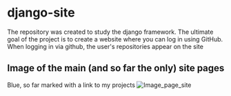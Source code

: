 # django-site
The repository was created to study the django framework. The ultimate goal of the project is to create a website where you can log in using GitHub. When logging in via github, the user's repositories appear on the site


## Image of the main (and so far the only) site pages
Blue, so far marked with a link to my projects
![Image_page_site](https://sun9-87.userapi.com/impg/hRoDxwhIzR6TEWqXSY2UjsjEVm2rwfTiABJugg/MRxot9JpuaY.jpg?size=1918x963&quality=96&sign=6049b35939f869a4ed69c049561d1f2a&type=album)

